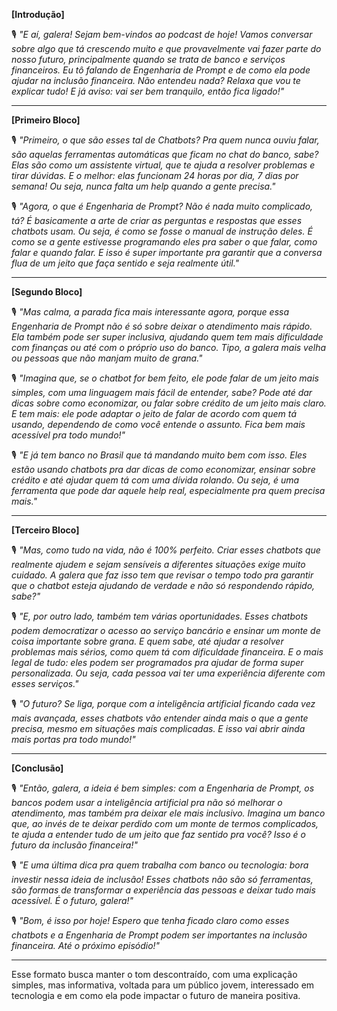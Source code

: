 **[Introdução]**

🎙️ *"E aí, galera! Sejam bem-vindos ao podcast de hoje! Vamos conversar sobre algo que tá crescendo muito e que provavelmente vai fazer parte do nosso futuro, principalmente quando se trata de banco e serviços financeiros. Eu tô falando de Engenharia de Prompt e de como ela pode ajudar na inclusão financeira. Não entendeu nada? Relaxa que vou te explicar tudo! E já aviso: vai ser bem tranquilo, então fica ligado!"*

---

**[Primeiro Bloco]**

🎙️ *"Primeiro, o que são esses tal de Chatbots? Pra quem nunca ouviu falar, são aquelas ferramentas automáticas que ficam no chat do banco, sabe? Elas são como um assistente virtual, que te ajuda a resolver problemas e tirar dúvidas. E o melhor: elas funcionam 24 horas por dia, 7 dias por semana! Ou seja, nunca falta um help quando a gente precisa."*

🎙️ *"Agora, o que é Engenharia de Prompt? Não é nada muito complicado, tá? É basicamente a arte de criar as perguntas e respostas que esses chatbots usam. Ou seja, é como se fosse o manual de instrução deles. É como se a gente estivesse programando eles pra saber o que falar, como falar e quando falar. E isso é super importante pra garantir que a conversa flua de um jeito que faça sentido e seja realmente útil."*

---

**[Segundo Bloco]**

🎙️ *"Mas calma, a parada fica mais interessante agora, porque essa Engenharia de Prompt não é só sobre deixar o atendimento mais rápido. Ela também pode ser super inclusiva, ajudando quem tem mais dificuldade com finanças ou até com o próprio uso do banco. Tipo, a galera mais velha ou pessoas que não manjam muito de grana."*

🎙️ *"Imagina que, se o chatbot for bem feito, ele pode falar de um jeito mais simples, com uma linguagem mais fácil de entender, sabe? Pode até dar dicas sobre como economizar, ou falar sobre crédito de um jeito mais claro. E tem mais: ele pode adaptar o jeito de falar de acordo com quem tá usando, dependendo de como você entende o assunto. Fica bem mais acessível pra todo mundo!"*

🎙️ *"E já tem banco no Brasil que tá mandando muito bem com isso. Eles estão usando chatbots pra dar dicas de como economizar, ensinar sobre crédito e até ajudar quem tá com uma dívida rolando. Ou seja, é uma ferramenta que pode dar aquele help real, especialmente pra quem precisa mais."*

---

**[Terceiro Bloco]**

🎙️ *"Mas, como tudo na vida, não é 100% perfeito. Criar esses chatbots que realmente ajudem e sejam sensíveis a diferentes situações exige muito cuidado. A galera que faz isso tem que revisar o tempo todo pra garantir que o chatbot esteja ajudando de verdade e não só respondendo rápido, sabe?"*

🎙️ *"E, por outro lado, também tem várias oportunidades. Esses chatbots podem democratizar o acesso ao serviço bancário e ensinar um monte de coisa importante sobre grana. E quem sabe, até ajudar a resolver problemas mais sérios, como quem tá com dificuldade financeira. E o mais legal de tudo: eles podem ser programados pra ajudar de forma super personalizada. Ou seja, cada pessoa vai ter uma experiência diferente com esses serviços."*

🎙️ *"O futuro? Se liga, porque com a inteligência artificial ficando cada vez mais avançada, esses chatbots vão entender ainda mais o que a gente precisa, mesmo em situações mais complicadas. E isso vai abrir ainda mais portas pra todo mundo!"*

---

**[Conclusão]**

🎙️ *"Então, galera, a ideia é bem simples: com a Engenharia de Prompt, os bancos podem usar a inteligência artificial pra não só melhorar o atendimento, mas também pra deixar ele mais inclusivo. Imagina um banco que, ao invés de te deixar perdido com um monte de termos complicados, te ajuda a entender tudo de um jeito que faz sentido pra você? Isso é o futuro da inclusão financeira!"*

🎙️ *"E uma última dica pra quem trabalha com banco ou tecnologia: bora investir nessa ideia de inclusão! Esses chatbots não são só ferramentas, são formas de transformar a experiência das pessoas e deixar tudo mais acessível. É o futuro, galera!"*

🎙️ *"Bom, é isso por hoje! Espero que tenha ficado claro como esses chatbots e a Engenharia de Prompt podem ser importantes na inclusão financeira. Até o próximo episódio!"*

---

Esse formato busca manter o tom descontraído, com uma explicação simples, mas informativa, voltada para um público jovem, interessado em tecnologia e em como ela pode impactar o futuro de maneira positiva.
